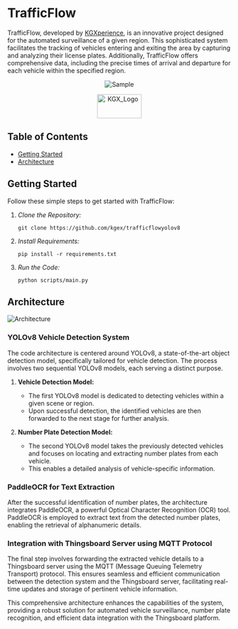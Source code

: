 # TrafficFlow 

TrafficFlow, developed by [KGXperience](https://github.com/kgex), is an innovative project designed for the automated surveillance of a given region. This sophisticated system facilitates the tracking of vehicles entering and exiting the area by capturing and analyzing their license plates. Additionally, TrafficFlow offers comprehensive data, including the precise times of arrival and departure for each vehicle within the specified region.

<p align="center">
  <img src="https://github.com/kgex/trafficflowyolov8/assets/83204531/3426b516-66ae-425b-af1f-21766814d3c4" alt="Sample">
</p>

<p align="center">
  <img src="https://github.com/kgex/trafficflowyolov8/assets/83204531/ad252a50-f3b9-4960-807e-5b52b679c656" alt="KGX_Logo" width = 100 height = 54>
</p>

## Table of Contents
- [Getting Started](#getting-started)
- [Architecture](#Architecture)


## Getting Started

Follow these simple steps to get started with TrafficFlow:

1. *Clone the Repository:* 
   ```
   git clone https://github.com/kgex/trafficflowyolov8
   ```

2. *Install Requirements:*
   ```
   pip install -r requirements.txt
   ```

3. *Run the Code:*
   ```
   python scripts/main.py
   ```

## Architecture

![Architecture](https://github.com/kgex/trafficflowyolov8/assets/83204531/ea5dfe51-8483-46f6-8eb9-0256a6f491fe)

### YOLOv8 Vehicle Detection System

The code architecture is centered around YOLOv8, a state-of-the-art object detection model, specifically tailored for vehicle detection. The process involves two sequential YOLOv8 models, each serving a distinct purpose.

1. **Vehicle Detection Model:**
    - The first YOLOv8 model is dedicated to detecting vehicles within a given scene or region.
    - Upon successful detection, the identified vehicles are then forwarded to the next stage for further analysis.

2. **Number Plate Detection Model:**
    - The second YOLOv8 model takes the previously detected vehicles and focuses on locating and extracting number plates from each vehicle.
    - This enables a detailed analysis of vehicle-specific information.

### PaddleOCR for Text Extraction

After the successful identification of number plates, the architecture integrates PaddleOCR, a powerful Optical Character Recognition (OCR) tool. PaddleOCR is employed to extract text from the detected number plates, enabling the retrieval of alphanumeric details.

### Integration with Thingsboard Server using MQTT Protocol

The final step involves forwarding the extracted vehicle details to a Thingsboard server using the MQTT (Message Queuing Telemetry Transport) protocol. This ensures seamless and efficient communication between the detection system and the Thingsboard server, facilitating real-time updates and storage of pertinent vehicle information.

This comprehensive architecture enhances the capabilities of the system, providing a robust solution for automated vehicle surveillance, number plate recognition, and efficient data integration with the Thingsboard platform.

